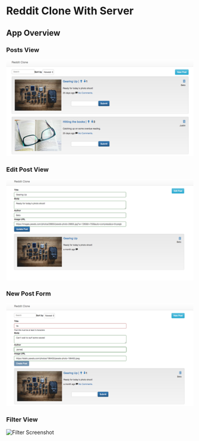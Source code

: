 # Reddit Clone With Server

## App Overview

### Posts View

![App Screenshot](https://github.com/JonDRamer/Angular-PostgreSQL-Reddit-Clone/blob/master/screenshots/Reddit%20Clone.png)

### Edit Post View

![Edit Page Screenshot](https://github.com/JonDRamer/Angular-PostgreSQL-Reddit-Clone/blob/master/screenshots/Edit%20Post.png)

### New Post Form

![New Post Form Screenshot](https://github.com/JonDRamer/Angular-PostgreSQL-Reddit-Clone/blob/master/screenshots/New%20Post%20Form.png)

### Filter View
![Filter Screenshot]()
